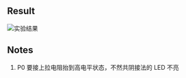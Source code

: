 ## Result

![实验结果](https://github.com/LimboDzz/89C51-ASM-PRACTICE/blob/master/P8%20%E6%B5%81%E6%B0%B4%E7%81%AF%E6%9F%A5%E8%A1%A8/result.gif)

## Notes

1. P0 要接上拉电阻抬到高电平状态，不然共阴接法的 LED 不亮
